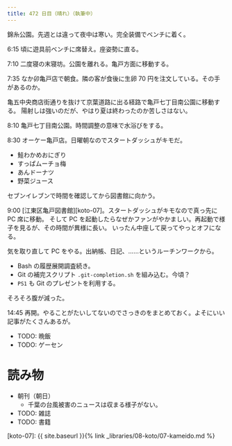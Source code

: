 ```yaml
---
title: 472 日目（晴れ）（執筆中）
---
```


錦糸公園。先週とは違って夜中は寒い。完全装備でベンチに着く。

6:15 頃に遊具前ベンチに席替え。座姿勢に直る。

7:10 二度寝の末寝坊。公園を離れる。亀戸方面に移動する。

7:35 なか卯亀戸店で朝食。隣の客が食後に生卵 70 円を注文している。その手があるのか。

亀五中央商店街通りを抜けて京葉道路に出る経路で亀戸七丁目南公園に移動する。
陽射しは強いのだが、やはり夏は終わったのか苦しさはない。

8:10 亀戸七丁目南公園。時間調整の意味で水浴びをする。

8:30 オーケー亀戸店。日曜朝なのでスタートダッシュがキモだ。
* 鮭わかめおにぎり
* すっぱムーチョ梅
* あんドーナツ
* 野菜ジュース

セブンイレブンで時間を確認してから図書館に向かう。

9:00 [江東区亀戸図書館][koto-07]。スタートダッシュがキモなので真っ先に PC 席に移動。
そして PC を起動したらなぜかファンがやかましい。再起動で様子を見るが、その時間が異様に長い。
いったん中座して戻ってやっとオフになる。

気を取り直して PC をやる。出納帳、日記、……というルーチンワークから。
* Bash の履歴展開調査続き。
* Git の補完スクリプト `.git-completion.sh` を組み込む。今頃？
* `PS1` も Git のプレゼントを利用する。

そろそろ腹が減った。

14:45 再開。やることがたいしてないのでさっきのをまとめておく。よそにいい記事がたくさんあるが。

* TODO: 晩飯
* TODO: ゲーセン

# 読み物

* 朝刊（朝日）
  * 千葉の台風被害のニュースは収まる様子がない。
* TODO: 雑誌
* TODO: 書籍

[koto-07]: {{ site.baseurl }}{% link _libraries/08-koto/07-kameido.md %}
